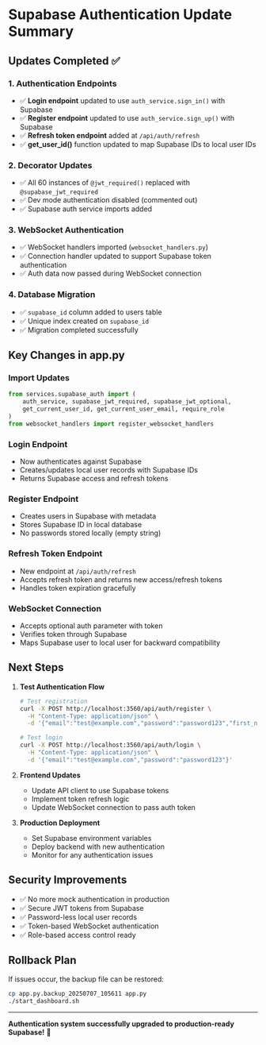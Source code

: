# Supabase Authentication Update Summary

## Updates Completed ✅

### 1. Authentication Endpoints
- ✅ **Login endpoint** updated to use `auth_service.sign_in()` with Supabase
- ✅ **Register endpoint** updated to use `auth_service.sign_up()` with Supabase  
- ✅ **Refresh token endpoint** added at `/api/auth/refresh`
- ✅ **get_user_id()** function updated to map Supabase IDs to local user IDs

### 2. Decorator Updates
- ✅ All 60 instances of `@jwt_required()` replaced with `@supabase_jwt_required`
- ✅ Dev mode authentication disabled (commented out)
- ✅ Supabase auth service imports added

### 3. WebSocket Authentication
- ✅ WebSocket handlers imported (`websocket_handlers.py`)
- ✅ Connection handler updated to support Supabase token authentication
- ✅ Auth data now passed during WebSocket connection

### 4. Database Migration
- ✅ `supabase_id` column added to users table
- ✅ Unique index created on `supabase_id`
- ✅ Migration completed successfully

## Key Changes in app.py

### Import Updates
```python
from services.supabase_auth import (
    auth_service, supabase_jwt_required, supabase_jwt_optional,
    get_current_user_id, get_current_user_email, require_role
)
from websocket_handlers import register_websocket_handlers
```

### Login Endpoint
- Now authenticates against Supabase
- Creates/updates local user records with Supabase IDs
- Returns Supabase access and refresh tokens

### Register Endpoint  
- Creates users in Supabase with metadata
- Stores Supabase ID in local database
- No passwords stored locally (empty string)

### Refresh Token Endpoint
- New endpoint at `/api/auth/refresh`
- Accepts refresh token and returns new access/refresh tokens
- Handles token expiration gracefully

### WebSocket Connection
- Accepts optional auth parameter with token
- Verifies token through Supabase
- Maps Supabase user to local user for backward compatibility

## Next Steps

1. **Test Authentication Flow**
   ```bash
   # Test registration
   curl -X POST http://localhost:3560/api/auth/register \
     -H "Content-Type: application/json" \
     -d '{"email":"test@example.com","password":"password123","first_name":"Test","last_name":"User"}'
   
   # Test login
   curl -X POST http://localhost:3560/api/auth/login \
     -H "Content-Type: application/json" \
     -d '{"email":"test@example.com","password":"password123"}'
   ```

2. **Frontend Updates**
   - Update API client to use Supabase tokens
   - Implement token refresh logic
   - Update WebSocket connection to pass auth token

3. **Production Deployment**
   - Set Supabase environment variables
   - Deploy backend with new authentication
   - Monitor for any authentication issues

## Security Improvements

- ✅ No more mock authentication in production
- ✅ Secure JWT tokens from Supabase
- ✅ Password-less local user records
- ✅ Token-based WebSocket authentication
- ✅ Role-based access control ready

## Rollback Plan

If issues occur, the backup file can be restored:
```bash
cp app.py.backup_20250707_105611 app.py
./start_dashboard.sh
```

---

**Authentication system successfully upgraded to production-ready Supabase!** 🎉